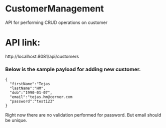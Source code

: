 # CustomerManagement
API for performing CRUD operations on customer

# API link:
http://localhost:8081/api/customers

### Below is the sample payload for adding new customer.

	{
	  "firstName":"Tejas
	  "lastName":"HM",
	  "dob":"1990-01-07",
	  "email":"tejas.hm@cerner.com
	  "password":"test123"
  	}


Right now there are no validation performed for password. But email should be unique.
